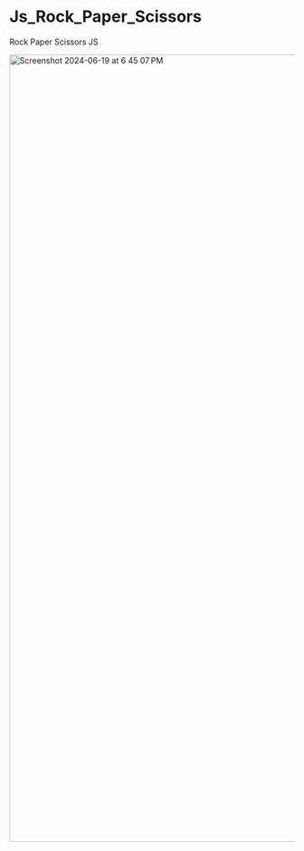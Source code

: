 # Js_Rock_Paper_Scissors
Rock Paper Scissors JS 

<img width="1390" alt="Screenshot 2024-06-19 at 6 45 07 PM" src="https://github.com/ayuboketch/Js_Rock_Paper_Scissors/assets/17433791/9609292d-8bfe-4409-a701-c656f7cc2b62">
